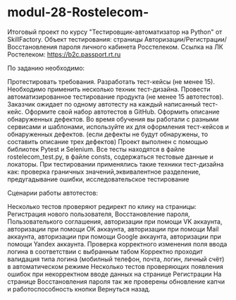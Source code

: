 # modul-28-Rostelecom-
Итоговый проект по курсу "Тестировщик-автоматизатор на Python" от SkillFactory. Объект тестирования: страницы Авторизации/Регистрации/Восстановления пароля личного кабинета Росстелеком. Ссылка на ЛК Ростелеком: https://b2c.passport.rt.ru

По заданию необходимо:

Протестировать требования.
Разработать тест-кейсы (не менее 15). Необходимо применить несколько техник тест-дизайна.
Провести автоматизированное тестирование продукта (не менее 15 автотестов). Заказчик ожидает по одному автотесту на каждый написанный тест-кейс. Оформите свой набор автотестов в GitHub.
Оформить описание обнаруженных дефектов. Во время обучения вы работали с разными сервисами и шаблонами, используйте их для оформления тест-кейсов и обнаруженных дефектов. (если дефекты не будут обнаружены, то составить описание трех дефектов)
Проект выполнен с помощью библиотек Pytest и Selenium. Все тесты находятся в файле rostelecom_test.py,  в файле consts, содержаться тестовые данные и локаторы.
При тестировании применялись такие техники тест-дизайна как: проверка граничных значений,эквивалентное разделение, предугадывание ошибки, исследовательское тестирование

Сценарии работы автотестов:

Несколько тестов проверяют редирект по клику на страницы: Регистрация нового пользователя, Восстановление пароля, Пользователького соглашения, авторизации при помощи VK аккаунта, авторизации при помощи OK аккаунта, авторизации при помощи Mail аккаунта, авторизации при помощи Google аккаунта, авторизации при помощи Yandex аккаунта.
Проверка корректного изменения поля ввода логина в соответствии с выбранным табом
Корректно проходит валидация типа логина (мобилный телефон, почта, логин, личный счёт) в автоматическом режиме
Несколько тестов проверяющих появления ошибок при некорректном вводе данных на странице Регистрации
На странице Восстановления пароля так же проверены обновление капчи и работоспособность кнопки Вернуться назад.
